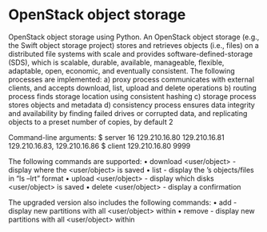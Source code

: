 # OpenStack object	storage
OpenStack object	storage	using	Python. An OpenStack	 object	 storage	 (e.g.,	 the	 Swift	 object	 storage	 project)	 stores	and	retrieves	objects	(i.e.,	files)	on	a	distributed	file	systems	with	scale	and	provides	software-defined-storage	 (SDS), which	 is	 scalable,	 durable,	 available,	manageable,	flexible,	adaptable,	open,	economic,	and	eventually	consistent.
The	following	processes	are	implemented:
a) proxy	process	communicates	with	external	clients,	and	accepts download,	list,	upload and	delete	operations
b) routing process	finds	storage	location	using	consistent	hashing
c) storage	process	stores	objects	and	metadata
d) consistency	process ensures	data	integrity	and	availability	by	finding	failed	drives	 or	 corrupted	 data,	 and	 replicating objects	 to	 a	 preset	 number	 of	copies,	by	default	2

Command-line arguments:
$ server 16 129.210.16.80 129.210.16.81 129.210.16.83, 129.210.16.86
$ client 129.210.16.80 9999

The	following commands are supported:
• download	<user/object> - display	where	the	<user/object> is	saved
• list	<user> - display	the	<user>’s objects/files in	“ls	–lrt”	format
• upload	<user/object> - display	which	disks	<user/object>	is	saved
• delete	<user/object> - display	a	confirmation
  
The upgraded version also includes the following commands:
• add	<disk> - display	new	partitions	with	all	<user/object>	within
• remove	<disk>- display	new	partitions	with	all	<user/object>	within
